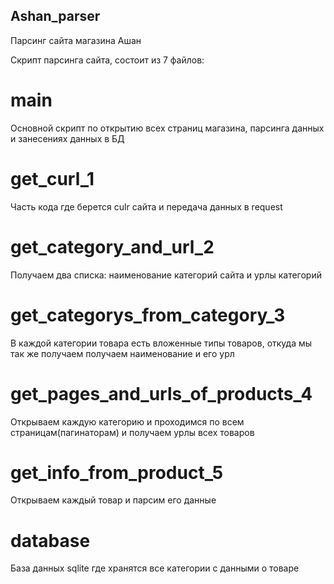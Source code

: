 ## Ashan_parser
Парсинг сайта магазина Ашан


Скрипт парсинга сайта, состоит из 7 файлов:

# main

Основной скрипт по открытию всех страниц магазина, парсинга данных и занесениях данных в БД

# get_curl_1

Часть кода где берется culr сайта и передача данных в request

# get_category_and_url_2

Получаем два списка: наименование категорий сайта и урлы категорий

# get_categorys_from_category_3

В каждой категории товара есть вложенные типы товаров, откуда мы так же получаем получаем наименование и его урл

# get_pages_and_urls_of_products_4

Открываем каждую категорию и проходимся по всем страницам(пагинаторам) и получаем урлы всех товаров

# get_info_from_product_5

Открываем каждый товар и парсим его данные

# database

База данных sqlite где хранятся все категории с данными о товаре


